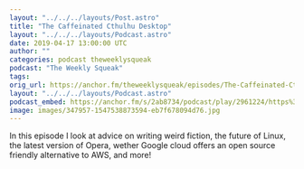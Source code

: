 ```yaml
---
layout: "../../../layouts/Post.astro"
title: "The Caffeinated Cthulhu Desktop"
layout: "../../../layouts/Podcast.astro"
date: 2019-04-17 13:00:00 UTC
author: ""
categories: podcast theweeklysqueak
podcast: "The Weekly Squeak"
tags:
orig_url: https://anchor.fm/theweeklysqueak/episodes/The-Caffeinated-Cthulhu-Desktop-e3osc8
layout: "../../../layouts/Podcast.astro"
podcast_embed: https://anchor.fm/s/2ab8734/podcast/play/2961224/https%3A%2F%2Fd3ctxlq1ktw2nl.cloudfront.net%2Fstaging%2F2019-3-17%2F12949259-44100-2-e3c57a9152a62.m4a
image: images/347957-1547538873594-eb7f678094d76.jpg
---
```

In this episode I look at advice on writing weird fiction, the future of Linux, the latest version of Opera, wether Google cloud offers an open source friendly alternative to AWS, and more!